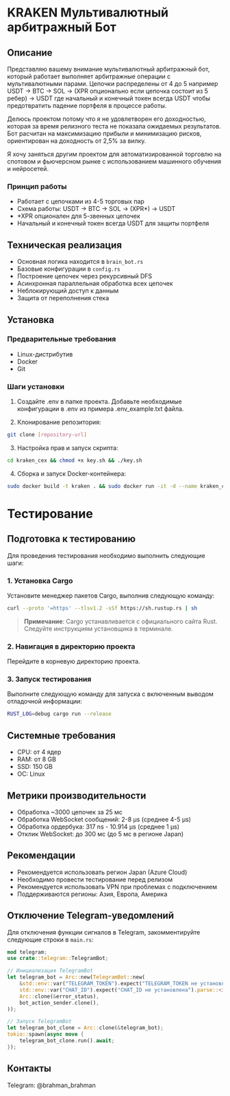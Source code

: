 # KRAKEN Мультивалютный арбитражный Бот

## Описание
Представляю вашему внимание мультивалютный арбитражный бот, который работает выполняет арбитражные операции с мультивалютными парами. Цепочки распределены от 4 до 5 например USDT -> BTC -> SOL -> (XPR опционально если цепочка состоит из 5 ребер) -> USDT где начальный и конечный токен всегда USDT чтобы предотвратить падение портфеля в процессе работы. 

Делюсь проектом потому что я не удовлетворен его доходностью, которая за время релизного теста не показала ожидаемых результатов. Бот расчитан на максимизацию прибыли и минимизацию рисков, ориентирован на доходность от 2,5% за вилку.

Я хочу заняться другим проектом для автоматизированной торговлю на спотовом и фьючерсном рынке с использованием машинного обучения и нейросетей.

### Принцип работы
- Работает с цепочками из 4-5 торговых пар
- Схема работы: USDT -> BTC -> SOL -> (XPR*) -> USDT 
- *XPR опционален для 5-звенных цепочек
- Начальный и конечный токен всегда USDT для защиты портфеля

## Техническая реализация
- Основная логика находится в `brain_bot.rs`
- Базовые конфигурации в `config.rs`
- Построение цепочек через рекурсивный DFS
- Асинхронная параллельная обработка всех цепочек
- Неблокирующий доступ к данным
- Защита от переполнения стека

## Установка

### Предварительные требования
- Linux-дистрибутив
- Docker
- Git

### Шаги установки
1. Создайте .env в папке проекта. Добавьте необходимые конфигурации в .env из примера .env_example.txt файла.

2. Клонирование репозитория:
```bash
git clone [repository-url]
```

3. Настройка прав и запуск скрипта:
```bash
cd kraken_cex && chmod +x key.sh && ./key.sh
```

4. Сборка и запуск Docker-контейнера:
```bash
sudo docker build -t kraken . && sudo docker run -it -d --name kraken_cont --restart unless-stopped kraken
```

# Тестирование

## Подготовка к тестированию

Для проведения тестирования необходимо выполнить следующие шаги:

### 1. Установка Cargo

Установите менеджер пакетов Cargo, выполнив следующую команду:

```bash
curl --proto '=https' --tlsv1.2 -sSf https://sh.rustup.rs | sh
```

> **Примечание**: Cargo устанавливается с официального сайта Rust. Следуйте инструкциям установщика в терминале.

### 2. Навигация в директорию проекта

Перейдите в корневую директорию проекта.

### 3. Запуск тестирования

Выполните следующую команду для запуска с включенным выводом отладочной информации:

```bash
RUST_LOG=debug cargo run --release
```

## Системные требования
- CPU: от 4 ядер
- RAM: от 8 GB
- SSD: 150 GB
- ОС: Linux

## Метрики производительности
- Обработка ~3000 цепочек за 25 мс
- Обработка WebSocket сообщений: 2-8 µs (среднее 4-5 µs)
- Обработка ордербука: 317 ns - 10.914 µs (среднее 1 µs)
- Отклик WebSocket: до 300 мс (до 5 мс в регионе Japan)

## Рекомендации
- Рекомендуется использовать регион Japan (Azure Cloud)
- Необходимо провести тестирование перед релизом
- Рекомендуется использовать VPN при проблемах с подключением
- Поддерживаются регионы: Азия, Европа, Америка

## Отключение Telegram-уведомлений
Для отключения функции сигналов в Telegram, закомментируйте следующие строки в `main.rs`:

```rust
mod telegram;
use crate::telegram::TelegramBot;

// Инициализация TelegramBot
let telegram_bot = Arc::new(TelegramBot::new(
    &std::env::var("TELEGRAM_TOKEN").expect("TELEGRAM_TOKEN не установлена"),
    std::env::var("CHAT_ID").expect("CHAT_ID не установлена").parse::<i64>().expect("Неверный формат CHAT_ID"),
    Arc::clone(&error_status),
    bot_action_sender.clone(),
));

// Запуск TelegramBot
let telegram_bot_clone = Arc::clone(&telegram_bot);
tokio::spawn(async move {
    telegram_bot_clone.run().await;
});
```

## Контакты
Telegram: @brahman_brahman
